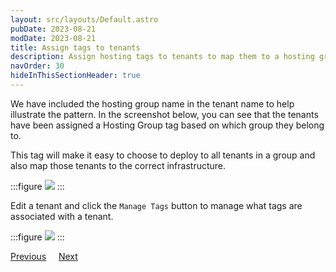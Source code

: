 ```yaml
---
layout: src/layouts/Default.astro
pubDate: 2023-08-21
modDate: 2023-08-21
title: Assign tags to tenants
description: Assign hosting tags to tenants to map them to a hosting group.
navOrder: 30
hideInThisSectionHeader: true
---
```


We have included the hosting group name in the tenant name to help illustrate the pattern. In the screenshot below, you can see that the tenants have been assigned a Hosting Group tag based on which group they belong to.

This tag will make it easy to choose to deploy to all tenants in a group and also map those tenants to the correct infrastructure.

:::figure
![](/docs/tenants/guides/tenants-sharing-machine-targets/tenant-list.png)
:::

Edit a tenant and click the `Manage Tags` button to manage what tags are associated with a tenant.

:::figure
![](/docs/tenants/guides/tenants-sharing-machine-targets/tenant-details.png)
:::

<span><a class="button btn-secondary" href="/docs/tenants/guides/tenants-sharing-machine-targets/creating-the-tenant-tag-set">Previous</a></span>&nbsp;&nbsp;&nbsp;&nbsp;&nbsp;<span><a class="button btn-success" href="/docs/tenants/guides/tenants-sharing-machine-targets/assign-tags-to-targets">Next</a></span>